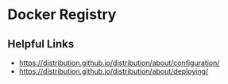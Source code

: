 # Docker Registry

## Helpful Links

- <https://distribution.github.io/distribution/about/configuration/>
- <https://distribution.github.io/distribution/about/deploying/>
